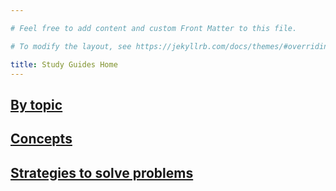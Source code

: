 ```yaml
---

# Feel free to add content and custom Front Matter to this file.

# To modify the layout, see https://jekyllrb.com/docs/themes/#overriding-theme-defaults

title: Study Guides Home
---
```


## [By topic](guides/guides-topic)
## [Concepts](guides/guides-concepts)
## [Strategies to solve problems](guides/guides-strats)